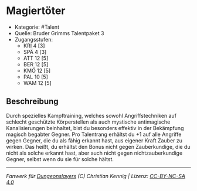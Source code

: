 <!---
Dies ist ein Fanwerk für DUNGEONSLAYERS (C) von Christian Kennig

Quellen:      [Bruder Grimms Talentpaket 3](https://www.f-space.de/ds4/downloads.html)
              [Talentbeschreibungen](https://www.f-space.de/ds4/tools-talentcards.html)
License:      [CC-BY-NC-SA 4.0](https://creativecommons.org/licenses/by-nc-sa/4.0/deed.de)
Richtlinien:  [Fanwerkrichtlinien](https://www.dungeonslayers.net/fanwerk-richtlinien/)
Autor:        Zauberlehrling
-->

  
# Magiertöter  
- Kategorie: #Talent  
- Quelle: Bruder Grimms Talentpaket 3  
- Zugangsstufen:  
  - KRI 4 [3]  
  - SPÄ 4 [3]  
  - ATT 12 [5]  
  - BER 12 [5]  
  - KMÖ 12 [5]  
  - PAL 10 [5]  
  - WAM 12 [5]  

## Beschreibung  
Durch spezielles Kampftraining, welches sowohl Angriffstechniken auf schlecht geschützte Körperstellen als auch mystische antimagische Kanalisierungen beinhaltet, bist du besonders effektiv in der Bekämpfung magisch begabter Gegner. Pro Talentrang erhältst du +1 auf alle Angriffe gegen Gegner, die du als fähig erkannt hast, aus eigener Kraft Zauber zu wirken. Das heißt, du erhältst den Bonus nicht gegen Zauberkundige, die du nicht als solche erkannt hast, aber auch nicht gegen nichtzauberkundige Gegner, selbst wenn du sie für solche hältst.


___  
*Fanwerk für [Dungeonslayers](https://www.dungeonslayers.net/) (C) Christian Kennig | Lizenz: [CC-BY-NC-SA 4.0](https://creativecommons.org/licenses/by-nc-sa/4.0/deed.de)*  
